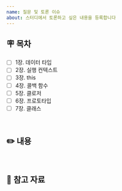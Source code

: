 ```yaml
---
name: 질문 및 토론 이슈
about: 스터디에서 토론하고 싶은 내용을 등록합니다
---
```


## 🪧 목차
<!-- 관련 목차를 작성해주세요 --> 
- [ ] 1장. 데이터 타입
- [ ] 2장. 실행 컨텍스트
- [ ] 3장. this
- [ ] 4장. 콜백 함수
- [ ] 5장. 클로저
- [ ] 6장. 프로토타입
- [ ] 7장. 클래스

<br />

## ✏️ 내용
<!-- 질문 또는 토론하고 싶은 내용을 작성해주세요 -->

<br />

## 🔗 참고 자료
<!-- 관련 링크나 자료가 있다면 공유해주세요 --> 
